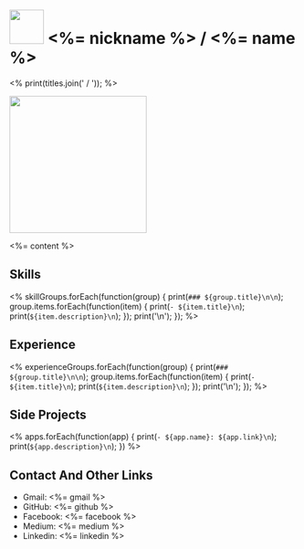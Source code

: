 # <img src="<%= mdAvatar %>" width="60" height="60"> <%= nickname %> / <%= name %>

<% print(titles.join(' / ')); %>

<img src="<%= mdPhoto %>" width="240">

<%= content %>

## Skills

<%
  skillGroups.forEach(function(group) {
    print(`### ${group.title}\n\n`);
    group.items.forEach(function(item) {
      print(`- ${item.title}\n`);
      print(`${item.description}\n`);
    });
    print('\n');
  });
%>

## Experience

<%
  experienceGroups.forEach(function(group) {
    print(`### ${group.title}\n\n`);
    group.items.forEach(function(item) {
      print(`- ${item.title}\n`);
      print(`${item.description}\n`);
    });
    print('\n');
  });
%>

## Side Projects

<%
  apps.forEach(function(app) {
    print(`- ${app.name}: ${app.link}\n`);
    print(`${app.description}\n`);
  })
%>

## Contact And Other Links

- Gmail: <%= gmail %>
- GitHub: <%= github %>
- Facebook: <%= facebook %>
- Medium: <%= medium %>
- Linkedin: <%= linkedin %>
